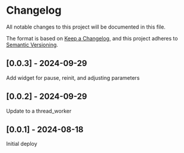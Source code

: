 # Changelog
All notable changes to this project will be documented in this file.

The format is based on [Keep a Changelog](https://keepachangelog.com/en/1.0.0/),
and this project adheres to [Semantic Versioning](https://semver.org/spec/v2.0.0.html).

## [0.0.3] - 2024-09-29
Add widget for pause, reinit, and adjusting parameters

## [0.0.2] - 2024-09-29
Update to a thread_worker

## [0.0.1] - 2024-08-18
Initial deploy
